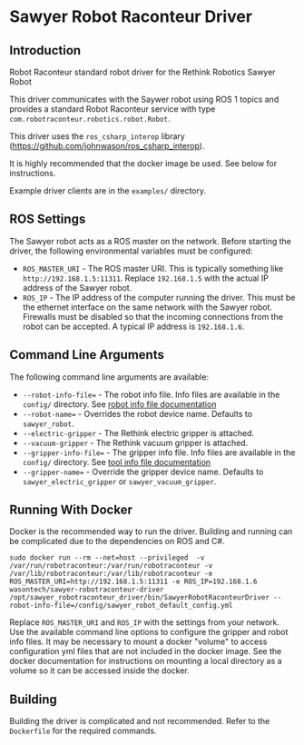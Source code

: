 # Sawyer Robot Raconteur Driver

## Introduction

Robot Raconteur standard robot driver for the Rethink Robotics Sawyer Robot

This driver communicates with the Saywer robot using ROS 1 topics and provides a standard Robot Raconteur service with type `com.robotraconteur.robotics.robot.Robot`.

This driver uses the `ros_csharp_interop` library (https://github.com/johnwason/ros_csharp_interop).

It is highly recommended that the docker image be used. See below for instructions.

Example driver clients are in the `examples/` directory.

## ROS Settings

The Sawyer robot acts as a ROS master on the network. Before starting the driver, the following environmental variables
must be configured:

* `ROS_MASTER_URI` - The ROS master URI. This is typically something like `http://192.168.1.5:11311`. Replace
`192.168.1.5` with the actual IP address of the Sawyer robot.
* `ROS_IP` - The IP address of the computer running the driver. This must be the ethernet interface on the same network with the Sawyer robot. Firewalls must be disabled so that the incoming connections from the robot can be accepted. A typical IP address is `192.168.1.6`.

## Command Line Arguments

The following command line arguments are available:

* `--robot-info-file=` - The robot info file. Info files are available in the `config/` directory. See [robot info file documentation](https://github.com/robotraconteur/robotraconteur_standard_robdef/blob/master/docs/info_files/robot.md)
* `--robot-name=` - Overrides the robot device name. Defaults to `sawyer_robot`.
* `--electric-gripper` - The Rethink electric gripper is attached.
* `--vacuum-gripper` - The Rethink vacuum gripper is attached.
* `--gripper-info-file=` - The gripper info file. Info files are available in the `config/` directory. See [tool info file documentation](https://github.com/robotraconteur/robotraconteur_standard_robdef/blob/master/docs/info_files/tool.md)
* `--gripper-name=` - Override the gripper device name. Defaults to `sawyer_electric_gripper` or `sawyer_vacuum_gripper`.

## Running With Docker 

Docker is the recommended way to run the driver. Building and running can be complicated due to the dependencies on ROS and C\#.

```
sudo docker run --rm --net=host --privileged  -v /var/run/robotraconteur:/var/run/robotraconteur -v /var/lib/robotraconteur:/var/lib/robotraconteur -e ROS_MASTER_URI=http://192.168.1.5:11311 -e ROS_IP=192.168.1.6 wasontech/sawyer-robotraconteur-driver /opt/sawyer_robotraconteur_driver/bin/SawyerRobotRaconteurDriver --robot-info-file=/config/sawyer_robot_default_config.yml
```

Replace `ROS_MASTER_URI` and `ROS_IP` with the settings from your network. Use the available command line options to configure the gripper and robot info files.  It may be necessary to mount a docker "volume" to access configuration yml files that are not included in the docker image. See the docker documentation for instructions on mounting a local directory as a volume so it can be accessed inside the docker.

## Building

Building the driver is complicated and not recommended. Refer to the `Dockerfile` for the required commands.

